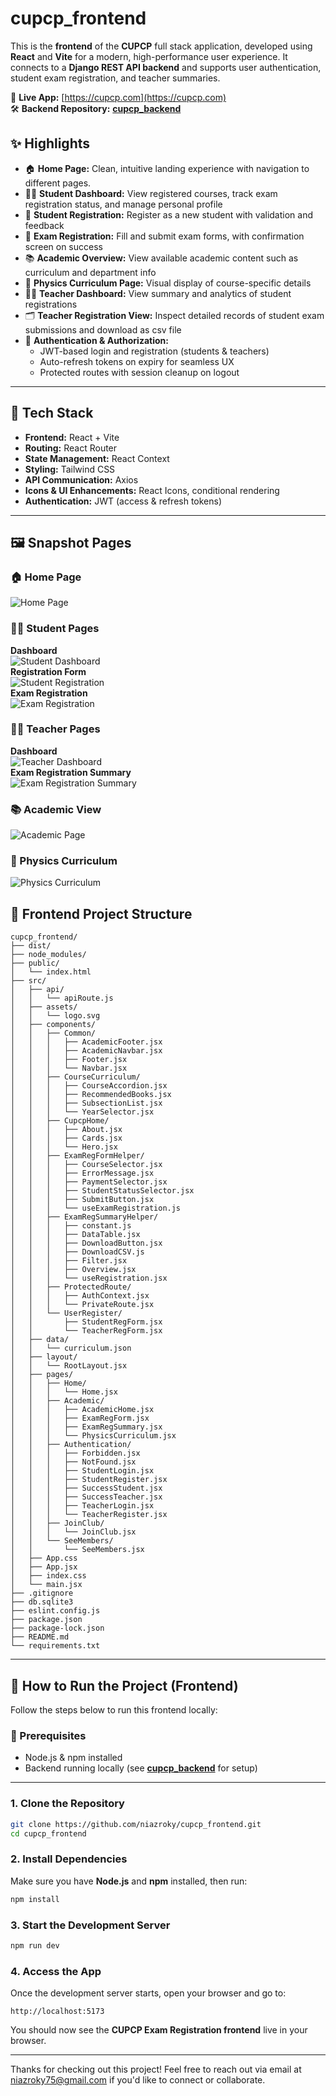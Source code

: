 # cupcp_frontend

This is the **frontend** of the **CUPCP** full stack application, developed using **React** and **Vite** for a modern, high-performance user experience. It connects to a **Django REST API backend** and supports user authentication, student exam registration, and teacher summaries.

🔗 **Live App:** [https://cupcp.com](https://cupcp.com)  
🛠️ **Backend Repository:** [**cupcp_backend**](https://github.com/niazroky/cupcp_backend)


## ✨ Highlights

- 🏠 **Home Page:** Clean, intuitive landing experience with navigation to different pages. 
- 🧑‍🎓 **Student Dashboard:** View registered courses, track exam registration status, and manage personal profile
- 📝 **Student Registration:** Register as a new student with validation and feedback
- 📄 **Exam Registration:** Fill and submit exam forms, with confirmation screen on success
- 📚 **Academic Overview:** View available academic content such as curriculum and department info
- 🔬 **Physics Curriculum Page:** Visual display of course-specific details
- 👩‍🏫 **Teacher Dashboard:** View summary and analytics of student registrations
- 🗂️ **Teacher Registration View:** Inspect detailed records of student exam submissions and download as csv file
- 🔐 **Authentication & Authorization:**
  - JWT-based login and registration (students & teachers)
  - Auto-refresh tokens on expiry for seamless UX
  - Protected routes with session cleanup on logout


---

## 🚀 Tech Stack

- **Frontend:** React + Vite
- **Routing:** React Router
- **State Management:** React Context
- **Styling:** Tailwind CSS
- **API Communication:** Axios
- **Icons & UI Enhancements:** React Icons, conditional rendering
- **Authentication:** JWT (access & refresh tokens)

---

## 🖼️ Snapshot Pages 

### 🏠 Home Page  
![Home Page](src/assets/Snapshots/home_page.png)

### 🧑‍🎓 Student Pages  
**Dashboard**  
![Student Dashboard](src/assets/Snapshots/student_dashboard.png)  
**Registration Form**  
![Student Registration](src/assets/Snapshots/student_reg.png)  
**Exam Registration**  
![Exam Registration](src/assets/Snapshots/exam_reg.png) 

### 👩‍🏫 Teacher Pages  
**Dashboard**  
![Teacher Dashboard](src/assets/Snapshots/teacher_dashboard.png)  
**Exam Registration Summary**  
![Exam Registration Summary](src/assets/Snapshots/exam_reg_summary.png)

### 📚 Academic View  
![Academic Page](src/assets/Snapshots/academic.png)

### 🧪 Physics Curriculum  
![Physics Curriculum](src/assets/Snapshots/physics_curriculum.png)



## 📁 Frontend Project Structure

```text
cupcp_frontend/
├── dist/
├── node_modules/
├── public/
│   └── index.html
├── src/
│   ├── api/
│   │   └── apiRoute.js
│   ├── assets/
│   │   └── logo.svg
│   ├── components/
│   │   ├── Common/
│   │   │   ├── AcademicFooter.jsx
│   │   │   ├── AcademicNavbar.jsx
│   │   │   ├── Footer.jsx
│   │   │   └── Navbar.jsx
│   │   ├── CourseCurriculum/
│   │   │   ├── CourseAccordion.jsx
│   │   │   ├── RecommendedBooks.jsx
│   │   │   ├── SubsectionList.jsx
│   │   │   └── YearSelector.jsx
│   │   ├── CupcpHome/
│   │   │   ├── About.jsx
│   │   │   ├── Cards.jsx
│   │   │   └── Hero.jsx
│   │   ├── ExamRegFormHelper/
│   │   │   ├── CourseSelector.jsx
│   │   │   ├── ErrorMessage.jsx
│   │   │   ├── PaymentSelector.jsx
│   │   │   ├── StudentStatusSelector.jsx
│   │   │   ├── SubmitButton.jsx
│   │   │   └── useExamRegistration.js
│   │   ├── ExamRegSummaryHelper/
│   │   │   ├── constant.js
│   │   │   ├── DataTable.jsx
│   │   │   ├── DownloadButton.jsx
│   │   │   ├── DownloadCSV.js
│   │   │   ├── Filter.jsx
│   │   │   ├── Overview.jsx
│   │   │   └── useRegistration.jsx
│   │   ├── ProtectedRoute/
│   │   │   ├── AuthContext.jsx
│   │   │   └── PrivateRoute.jsx
│   │   └── UserRegister/
│   │       ├── StudentRegForm.jsx
│   │       └── TeacherRegForm.jsx
│   ├── data/
│   │   └── curriculum.json
│   ├── layout/
│   │   └── RootLayout.jsx
│   ├── pages/
│   │   ├── Home/
│   │   │   └── Home.jsx
│   │   ├── Academic/
│   │   │   ├── AcademicHome.jsx
│   │   │   ├── ExamRegForm.jsx
│   │   │   ├── ExamRegSummary.jsx
│   │   │   └── PhysicsCurriculum.jsx
│   │   ├── Authentication/
│   │   │   ├── Forbidden.jsx
│   │   │   ├── NotFound.jsx
│   │   │   ├── StudentLogin.jsx
│   │   │   ├── StudentRegister.jsx
│   │   │   ├── SuccessStudent.jsx
│   │   │   ├── SuccessTeacher.jsx
│   │   │   ├── TeacherLogin.jsx
│   │   │   └── TeacherRegister.jsx
│   │   ├── JoinClub/
│   │   │   └── JoinClub.jsx
│   │   └── SeeMembers/
│   │       └── SeeMembers.jsx
│   ├── App.css
│   ├── App.jsx
│   ├── index.css
│   └── main.jsx
├── .gitignore
├── db.sqlite3
├── eslint.config.js
├── package.json
├── package-lock.json
├── README.md
└── requirements.txt
```

---

## 🚀 How to Run the Project (Frontend)

Follow the steps below to run this frontend locally:

### 🔧 Prerequisites

- Node.js & npm installed
- Backend running locally (see [**cupcp_backend**](https://github.com/niazroky/cupcp_backend) for setup)

---

### 1. Clone the Repository

```bash
git clone https://github.com/niazroky/cupcp_frontend.git
cd cupcp_frontend
```

### 2. Install Dependencies

Make sure you have **Node.js** and **npm** installed, then run:

```bash
npm install
```

### 3. Start the Development Server

```bash
npm run dev
```

### 4. Access the App

Once the development server starts, open your browser and go to:

```
http://localhost:5173
```

You should now see the **CUPCP Exam Registration frontend** live in your browser.

---

Thanks for checking out this project!
Feel free to reach out via email at niazroky75@gmail.com if you'd like to connect or collaborate.
